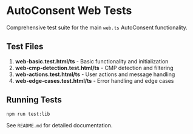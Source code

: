 # AutoConsent Web Tests

Comprehensive test suite for the main `web.ts` AutoConsent functionality.

## Test Files

1. **web-basic.test.html/ts** - Basic functionality and initialization
2. **web-cmp-detection.test.html/ts** - CMP detection and filtering
3. **web-actions.test.html/ts** - User actions and message handling
4. **web-edge-cases.test.html/ts** - Error handling and edge cases

## Running Tests

```bash
npm run test:lib
```

See `README.md` for detailed documentation.